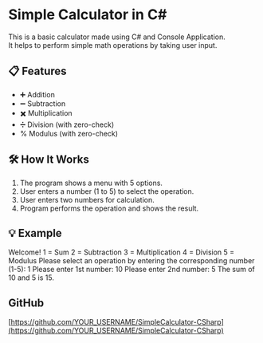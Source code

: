 # Simple Calculator in C#

This is a basic calculator made using C# and Console Application.  
It helps to perform simple math operations by taking user input.

## 📋 Features

- ➕ Addition
- ➖ Subtraction
- ✖️ Multiplication
- ➗ Division (with zero-check)
- % Modulus (with zero-check)

## 🛠 How It Works

1. The program shows a menu with 5 options.
2. User enters a number (1 to 5) to select the operation.
3. User enters two numbers for calculation.
4. Program performs the operation and shows the result.

## 💡 Example
Welcome!
1 = Sum
2 = Subtraction
3 = Multiplication
4 = Division
5 = Modulus
Please select an operation by entering the corresponding number (1-5):
1
Please enter 1st number:
10
Please enter 2nd number:
5
The sum of 10 and 5 is 15.
## GitHub

[https://github.com/YOUR_USERNAME/SimpleCalculator-CSharp](https://github.com/YOUR_USERNAME/SimpleCalculator-CSharp)
